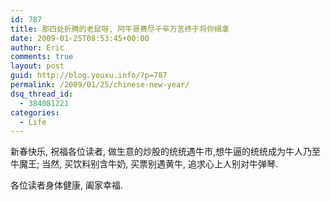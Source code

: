 ```yaml
---
id: 787
title: 那四处折腾的老鼠呀, 阿牛哥费尽千辛万苦终于将你缉拿
date: 2009-01-25T08:53:45+00:00
author: Eric
comments: true
layout: post
guid: http://blog.youxu.info/?p=787
permalink: /2009/01/25/chinese-new-year/
dsq_thread_id:
  - 384081221
categories:
  - Life
---
```

新春快乐, 祝福各位读者, 做生意的炒股的统统遇牛市,想牛逼的统统成为牛人乃至牛魔王; 当然, 买饮料别含牛奶, 买票别遇黄牛, 追求心上人别对牛弹琴. 

各位读者身体健康, 阖家幸福.